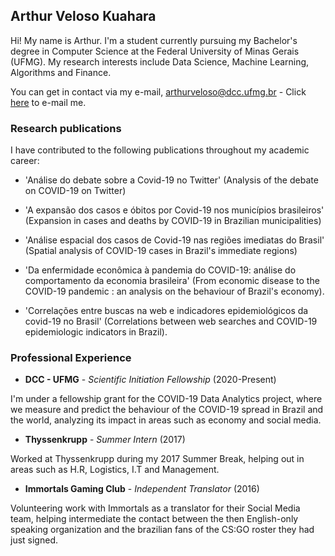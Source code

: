 ## Arthur Veloso Kuahara

Hi! My name is Arthur. I'm a student currently pursuing my Bachelor's degree in Computer Science at the Federal University of Minas Gerais (UFMG). My research interests include Data Science, Machine Learning, Algorithms and Finance.

You can get in contact via my e-mail, arthurveloso@dcc.ufmg.br -  Click [here](mailto:arthurveloso@dcc.ufmg.br) to e-mail me.

### Research publications

I have contributed to the following publications throughout my academic career:

 - 'Análise do debate sobre a Covid-19 no Twitter' (Analysis of the debate on COVID-19 on Twitter)

 - 'A expansão dos casos e óbitos por Covid-19 nos municípios brasileiros' (Expansion in cases and deaths by COVID-19 in Brazilian municipalities)

 - 'Análise espacial dos casos de Covid-19 nas regiões imediatas do Brasil' (Spatial analysis of COVID-19 cases in Brazil's immediate regions)
 
 - 'Da enfermidade econômica à pandemia do COVID-19: análise do comportamento da economia brasileira' (From economic disease to the COVID-19 pandemic : an analysis on the behaviour of Brazil's economy).

 - 'Correlações entre buscas na web e indicadores epidemiológicos da covid-19 no Brasil' (Correlations between web searches and COVID-19 epidemiologic indicators in Brazil).


### Professional Experience

- **DCC - UFMG** - _Scientific Initiation Fellowship_ (2020-Present)

I'm under a fellowship grant for the COVID-19 Data Analytics project, where we measure and predict the behaviour of the COVID-19 spread in Brazil and the world, analyzing its impact in areas such as economy and social media.

- **Thyssenkrupp** - _Summer Intern_ (2017)

Worked at Thyssenkrupp during my 2017 Summer Break, helping out in areas such as H.R, Logistics, I.T and Management.


- **Immortals Gaming Club** - _Independent Translator_ (2016)

Volunteering work with Immortals as a translator for their Social Media team, helping intermediate the contact between the then English-only speaking organization and the brazilian fans of the CS:GO roster they had just signed.



